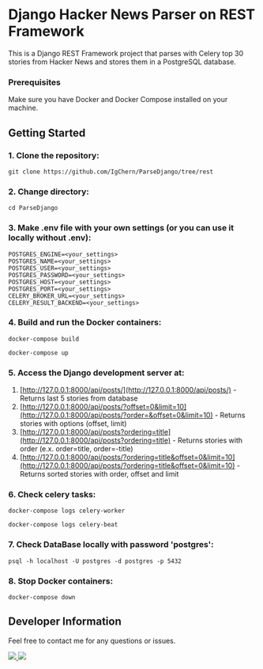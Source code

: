 # Django Hacker News Parser on REST Framework

This is a Django REST Framework project that parses with Celery top 30 stories from Hacker News and stores them in a PostgreSQL database.

### Prerequisites

Make sure you have Docker and Docker Compose installed on your machine.

## Getting Started

### 1. Clone the repository:

    git clone https://github.com/IgChern/ParseDjango/tree/rest

### 2. Change directory:

    cd ParseDjango

### 3. Make .env file with your own settings (or you can use it locally without .env):

    POSTGRES_ENGINE=<your_settings>
    POSTGRES_NAME=<your_settings>
    POSTGRES_USER=<your_settings>
    POSTGRES_PASSWORD=<your_settings>
    POSTGRES_HOST=<your_settings>
    POSTGRES_PORT=<your_settings>
    CELERY_BROKER_URL=<your_settings>
    CELERY_RESULT_BACKEND=<your_settings>

### 4. Build and run the Docker containers:

    docker-compose build

    docker-compose up

### 5. Access the Django development server at:  
1. [http://127.0.0.1:8000/api/posts/](http://127.0.0.1:8000/api/posts/) - Returns last 5 stories from database 
2. [http://127.0.0.1:8000/api/posts/?offset=0&limit=10](http://127.0.0.1:8000/api/posts/?order=&offset=0&limit=10) - Returns stories with options (offset, limit)  
3. [http://127.0.0.1:8000/api/posts?ordering=title](http://127.0.0.1:8000/api/posts?ordering=title) - Returns stories with order (e.x. order=title, order=-title)  
4. [http://127.0.0.1:8000/api/posts/?ordering=title&offset=0&limit=10](http://127.0.0.1:8000/api/posts/?ordering=title&offset=0&limit=10) - Returns sorted stories with order, offset and limit  

### 6. Check celery tasks:

    docker-compose logs celery-worker
    
    docker-compose logs celery-beat

### 7. Check DataBase locally with password 'postgres':

    psql -h localhost -U postgres -d postgres -p 5432

### 8. Stop Docker containers:

    docker-compose down



## Developer Information

Feel free to contact me for any questions or issues.

<a href="https://t.me/Igareokay" >
<img src="https://img.shields.io/badge/Telegram-2CA5E0?style=for-the-badge&logo=telegram&logoColor=white"/>
</a>
<a href="mailto:igchern95@gmail.com" >
<img src="https://img.shields.io/badge/Gmail-D14836?style=for-the-badge&logo=gmail&logoColor=white"/>
</a>